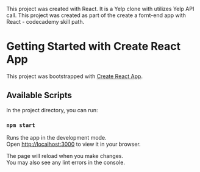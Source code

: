 This project was created with React.
It is a Yelp clone with utilizes Yelp API call. 
This project was created as part of the create a fornt-end app with React - codecademy skill path. 


# Getting Started with Create React App

This project was bootstrapped with [Create React App](https://github.com/facebook/create-react-app).

## Available Scripts

In the project directory, you can run:

### `npm start`

Runs the app in the development mode.\
Open [http://localhost:3000](http://localhost:3000) to view it in your browser.

The page will reload when you make changes.\
You may also see any lint errors in the console.

